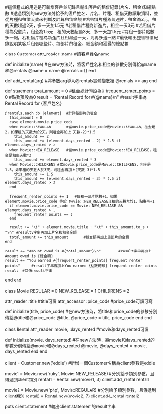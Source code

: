 #這個程式的用途是可新增客戶並記錄且輸出客戶的租借紀錄(片名、租金)和總點數
#透過類別的new方法將給予的客戶姓名、片名、片種、租借天數讀取資料，並從片種和租借天數來判斷及計算租借金額
#若租借片種為普通片，租金為2元，租的天數超過2天，多一天加1.5元
#若租借片種為新進片，租金一天3元
#若租借片種為兒童片，租金為1.5元，租的天數超過3天，多一天加1.5元
#每租一部片點數多一點，若租借片種為新進片且租超過一天，則再多送一點
#最後輸出整個租借紀錄說明某客戶租借哪些片、每部片的租金、總金額和獲得的總點數

class Customer
  attr_reader :name	#讀客戶姓名name

  def initialize(name)	#在new方法時，將客戶姓名和租金的參數分別傳給@name和@rentals
    @name    = name
    @rentals = []
  end

  def add_rental(arg)	#將參數arg導入@rentals實體變數裡
    @rentals << arg
  end

  def statement
    total_amount = 0	#租金總計預設為0
    frequent_renter_points = 0	#點數預設為0
    result = "Rental Record for #{@name}\n"	#result字串為Rental Record for {客戶姓名}

    @rentals.each do |element|	#計算每部片的租金
      this_amount = 0
      case element.movie.price_code
      when Movie::REGULAR		#當movie.price_code是Movie::REGULAR，租金是2，如果租的天數大於2天，則租金再加上(天數-2)*1.5
        this_amount += 2
        this_amount += (element.days_rented - 2) * 1.5 if element.days_rented > 2
      when Movie::NEW_RELEASE	#當movie.price_code是Movie::NEW_RELEASE，租金是租的天數*3
        this_amount += element.days_rented * 3
      when Movie::CHILDRENS	#當movie.price_code是Movie::CHILDRENS，租金是1.5，如果租的天數大於3天，則租金再加上(天數-3)*1.5
        this_amount += 1.5
        this_amount += (element.days_rented - 3) * 1.5 if element.days_rented > 3
      end

      frequent_renter_points += 1	#每租一部片點數+1，如果element.movie.price_code 等於 Movie::NEW_RELEASE且租的天數大於1，點數再+1
      if element.movie.price_code == Movie::NEW_RELEASE && element.days_rented > 1
        frequent_renter_points += 1
      end

      result += "\t" + element.movie.title + "\t" + this_amount.to_s + "\n"	#resulty字串再加上片名和租金金額
      total_amount += this_amount		#總金額再加上這部片的金額
    end

    result += "Amount owed is #{total_amount}\n"		#result字串再加上Amount owed is {總金額}
    result += "You earned #{frequent_renter_points} frequent renter points"		#result字串再加上You earned {點數總額} frequent renter points
    result	#回傳result字串
  end
end

####

class Movie
  REGULAR     = 0
  NEW_RELEASE = 1
  CHILDRENS   = 2

  attr_reader :title	#title可讀
  attr_accessor :price_code	#price_code可讀可寫

  def initialize(title, price_code)	#在new方法時，將title和price_code的參數分別傳給@title和@price_code
    @title, @price_code = title, price_code
  end
end

####

class Rental
  attr_reader :movie, :days_rented	#movie和days_rented可讀

  def initialize(movie, days_rented)	#在new方法時，將movie和days_rented的參數分別傳給@movie和@days_rented
    @movie, @days_rented = movie, days_rented
  end
end

####

client = Customer.new('eddie')	#新增一個Customer名稱為client參數是eddie

movie1 = Movie.new('ruby', Movie::NEW_RELEASE)	#分別給予類別參數，且傳遞到client類別
rental1 = Rental.new(movie1, 3)
client.add_rental rental1

movie2 = Movie.new('php', Movie::REGULAR)		#分別給予類別參數，且傳遞到client類別
rental2 = Rental.new(movie2, 7)
client.add_rental rental2

puts client.statement	#輸出client.statement的result字串

